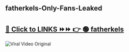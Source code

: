 
 ## fatherkels-Only-Fans-Leaked

# <h2><a href="https://clipsfans.com/fatherkels&ref=git">🔗 Click to LINKS ⏩⏩ 👉 🟢 fatherkels </a></h2>

<a href="https://clipsfans.com/fatherkels&ref=git" rel="nofollow" data-target="animated-image.originalLink"><img src="https://i.ibb.co.com/xMMVF88/686577567.gif" alt="Viral Video Original" style="max-width: 100%; display: inline-block;" data-target="animated-image.originalImage"></a>
